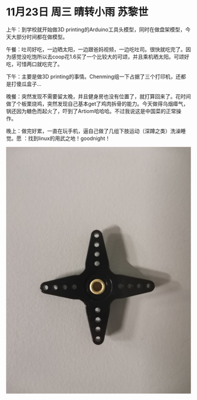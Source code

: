 # 11月23日 周三 晴转小雨 苏黎世

上午：到学校就开始做3D printing的Arduino工具头模型，同时在做盘架模型，今天大部分时间都在做模型。

午餐：吐司好吃，一边晒太阳，一边跟爸妈视频，一边吃吐司。很快就吃完了。因为感觉没吃饱所以去coop花1.6买了一个比较大的可颂，并且乘机晒太阳。可颂好吃，可惜两口就吃完了。

下午：主要是做3D printing的事情。Chenming组一下占据了三个打印机，还都是打傻瓜盒子…

晚餐：突然发现不需要留太晚，并且健身房也没有位置了，就打算回来了。花时间做了个板栗烧鸡，突然发现自己基本get了鸡肉拆骨的能力。今天做得乌烟瘴气，锅还因为糖色而起火了，吓到了Artiom哈哈哈。不过我说这是中国菜的正常操作。

晚上：做完好累，一直在玩手机，逼自己做了几组下肢运动（深蹲之类）洗澡睡觉。愿 ：找到linux的用武之地！goodnight！


![image](images\\637eb7d051f8f0fa813b78fd.jpg)




